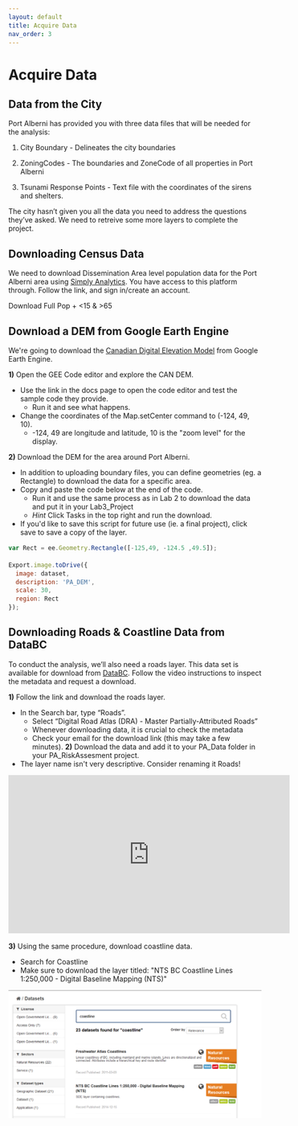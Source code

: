 ```yaml
---
layout: default
title: Acquire Data
nav_order: 3
---
```


# Acquire Data

## Data from the City

Port Alberni has provided you with three data files that will be needed for the analysis:

1) City Boundary - Delineates the city boundaries

2) ZoningCodes - The boundaries and ZoneCode of all properties in Port Alberni

3) Tsunami Response Points - Text file with the coordinates of the sirens and shelters.


The city hasn’t given you all the data you need to address the questions they’ve asked.  We need to retreive some more layers to complete the project.

## Downloading Census Data

We need to download Dissemination Area level population data for the Port Alberni area using [Simply Analytics](https://simplyanalytics.com/).  You have access to this platform through.  Follow the link, and sign in/create an account.

Download Full Pop + <15 & >65


## Download a DEM from Google Earth Engine

We're going to download the [Canadian Digital Elevation Model](https://developers.google.com/earth-engine/datasets/catalog/NRCan_CDEM#description) from Google Earth Engine.  

**1)** Open the GEE Code editor and explore the CAN DEM.
* Use the link in the docs page to open the code editor and test the sample code they provide.
	* Run it and see what happens.
* Change the coordinates of the Map.setCenter command to (-124, 49, 10).
	* -124, 49 are longitude and latitude, 10 is the "zoom level" for the display.

**2)** Download the DEM for the area around Port Alberni.
* In addition to uploading boundary files, you can define geometries (eg. a Rectangle) to download the data for a specific area.
* Copy and paste the code below at the end of the code.
	* Run it and use the same process as in Lab 2 to download the data and put it in your Lab3_Project
	* *Hint* Click Tasks in the top right and run the download.
* If you'd like to save this script for future use (ie. a final project), click save to save a copy of the layer.


```javascript
var Rect = ee.Geometry.Rectangle([-125,49, -124.5 ,49.5]);

Export.image.toDrive({
  image: dataset,
  description: 'PA_DEM',
  scale: 30,
  region: Rect
});
```

## Downloading Roads & Coastline Data from DataBC

To conduct the analysis, we’ll also need a roads layer.  This data set is available for download from [DataBC](https://www.data.gov.bc.ca/).  Follow the video instructions to inspect the metadata and request a download. 

**1)** Follow the link and download the roads layer.
* In the Search bar, type “Roads”.
    * Select “Digital Road Atlas (DRA) - Master Partially-Attributed Roads”
	* Whenever downloading data, it is crucial to check the metadata
    * Check your email for the download link (this may take a few minutes).
**2)** Download the data and add it to your PA_Data folder in your PA_RiskAssesment project.
* The layer name isn't very descriptive.  Consider renaming it Roads!

<iframe width="560" height="315" src="https://www.youtube.com/embed/5jaULGb5ux4" title="YouTube video player" frameborder="0" allow="accelerometer; autoplay; clipboard-write; encrypted-media; gyroscope; picture-in-picture" allowfullscreen></iframe>

**3)** Using the same procedure, download coastline data.
* Search for Coastline
* Make sure to download the layer titled: "NTS BC Coastline Lines 1:250,000 - Digital Baseline Mapping (NTS)"

<img src="Coastline.png" alt="hi" class="inline"/>